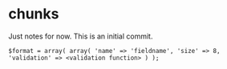 chunks
======

Just notes for now. This is an initial commit.

```
$format = array( array( 'name' => 'fieldname', 'size' => 8, 'validation' => <validation function> ) );
```

